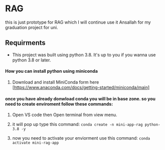 # RAG

this is just prototype for RAG which I will continue use it Ansallah for my graduation project for uni.

## Requirments

- This project was built using python 3.8. It's up to you if you wanna use python 3.8 or later.

#### How you can install python using miniconda

1) Download and install MiniConda form here [https://www.anaconda.com/docs/getting-started/miniconda/main]


#### once you have already donwload conda you will be in base zone. so you need to create enviroment follow these commands:

1) Open VS code then Open terminal from view menu.

2) it will pop up type this command: ``` conda create -n mini-app-rag python-3.8 -y ```

3) now you need to activate your enviorment use this command: ```conda activate mini-rag-app```


